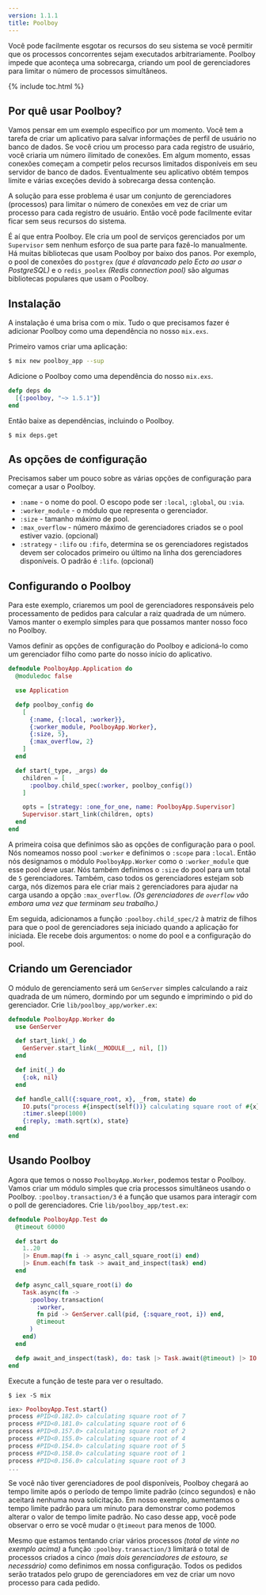 ```yaml
---
version: 1.1.1
title: Poolboy
---
```


Você pode facilmente esgotar os recursos do seu sistema se você permitir que os processos concorrentes sejam executados arbitrariamente. Poolboy impede que aconteça uma sobrecarga, criando um pool de gerenciadores para limitar o número de processos simultâneos.

{% include toc.html %}

## Por quê usar Poolboy?

Vamos pensar em um exemplo específico por um momento. Você tem a tarefa de criar um aplicativo para salvar informações de perfil de usuário no banco de dados. Se você criou um processo para cada registro de usuário, você criaria um número ilimitado de conexões. Em algum momento, essas conexões começam a competir pelos recursos limitados disponíveis em seu servidor de banco de dados. Eventualmente seu aplicativo obtém tempos limite e várias exceções devido à sobrecarga dessa contenção.

A solução para esse problema é usar um conjunto de gerenciadores (processos) para limitar o número de conexões em vez de criar um processo para cada registro de usuário. Então você pode facilmente evitar ficar sem seus recursos do sistema.

É aí que entra Poolboy. Ele cria um pool de serviços gerenciados por um `Supervisor` sem nenhum esforço de sua parte para fazê-lo manualmente. Há muitas bibliotecas que usam Poolboy por baixo dos panos. Por exemplo, o pool de conexões do `postgrex` *(que é alavancado pelo Ecto ao usar o PostgreSQL)* e o `redis_poolex` *(Redis connection pool)* são algumas bibliotecas populares que usam o Poolboy.

## Instalação

A instalação é uma brisa com o mix. Tudo o que precisamos fazer é adicionar Poolboy como uma dependência no nosso `mix.exs`.

Primeiro vamos criar uma aplicação:

```bash
$ mix new poolboy_app --sup
```

Adicione o Poolboy como uma dependência do nosso `mix.exs`.

```elixir
defp deps do
  [{:poolboy, "~> 1.5.1"}]
end
```

Então baixe as dependências, incluindo o Poolboy.
```shell
$ mix deps.get
```

## As opções de configuração

Precisamos saber um pouco sobre as várias opções de configuração para começar a usar o Poolboy.

* `:name` - o nome do pool. O escopo pode ser `:local`, `:global`, ou `:via`.
* `:worker_module` - o módulo que representa o gerenciador.
* `:size` - tamanho máximo de pool.
* `:max_overflow` - número máximo de gerenciadores criados se o pool estiver vazio. (opcional)
* `:strategy` - `:lifo` ou `:fifo`, determina se os gerenciadores registados devem ser colocados primeiro ou último na linha dos gerenciadores disponíveis. O padrão é `:lifo`. (opcional)

## Configurando o Poolboy

Para este exemplo, criaremos um pool de gerenciadores responsáveis pelo processamento de pedidos para calcular a raiz quadrada de um número. Vamos manter o exemplo simples para que possamos manter nosso foco no Poolboy.

Vamos definir as opções de configuração do Poolboy e adicioná-lo como um gerenciador filho como parte do nosso início do aplicativo.

```elixir
defmodule PoolboyApp.Application do
  @moduledoc false

  use Application

  defp poolboy_config do
    [
      {:name, {:local, :worker}},
      {:worker_module, PoolboyApp.Worker},
      {:size, 5},
      {:max_overflow, 2}
    ]
  end

  def start(_type, _args) do
    children = [
      :poolboy.child_spec(:worker, poolboy_config())
    ]

    opts = [strategy: :one_for_one, name: PoolboyApp.Supervisor]
    Supervisor.start_link(children, opts)
  end
end
```

A primeira coisa que definimos são as opções de configuração para o pool. Nós nomeamos nosso pool `:worker` e definimos o `:scope` para `:local`. Então nós designamos o módulo `PoolboyApp.Worker` como o `:worker_module` que esse pool deve usar. Nós também definimos o `:size` do pool para um total de `5` gerenciadores. Também, caso todos os gerenciadores estejam sob carga, nós dizemos para ele criar mais `2` gerenciadores para ajudar na carga usando a opção `:max_overflow`. *(Os gerenciadores de `overflow` vão embora uma vez que terminam seu trabalho.)*

Em seguida, adicionamos a função `:poolboy.child_spec/2` à matriz de filhos para que o pool de gerenciadores seja iniciado quando a aplicação for iniciada. Ele recebe dois argumentos: o nome do pool e a configuração do pool.

## Criando um Gerenciador
O módulo de gerenciamento será um `GenServer` simples calculando a raiz quadrada de um número, dormindo por um segundo e imprimindo o pid do gerenciador. Crie `lib/poolboy_app/worker.ex`:

```elixir
defmodule PoolboyApp.Worker do
  use GenServer

  def start_link(_) do
    GenServer.start_link(__MODULE__, nil, [])
  end

  def init(_) do
    {:ok, nil}
  end

  def handle_call({:square_root, x}, _from, state) do
    IO.puts("process #{inspect(self())} calculating square root of #{x}")
    :timer.sleep(1000)
    {:reply, :math.sqrt(x), state}
  end
end
```

## Usando Poolboy

Agora que temos o nosso `PoolboyApp.Worker`, podemos testar o Poolboy. Vamos criar um módulo simples que cria processos simultâneos usando o Poolboy. `:poolboy.transaction/3` é a função que usamos para interagir com o poll de gerenciadores. Crie `lib/poolboy_app/test.ex`:

```elixir
defmodule PoolboyApp.Test do
  @timeout 60000

  def start do
    1..20
    |> Enum.map(fn i -> async_call_square_root(i) end)
    |> Enum.each(fn task -> await_and_inspect(task) end)
  end

  defp async_call_square_root(i) do
    Task.async(fn ->
      :poolboy.transaction(
        :worker,
        fn pid -> GenServer.call(pid, {:square_root, i}) end,
        @timeout
      )
    end)
  end

  defp await_and_inspect(task), do: task |> Task.await(@timeout) |> IO.inspect()
end
```

Execute a função de teste para ver o resultado.

```shell
$ iex -S mix
```

```elixir
iex> PoolboyApp.Test.start()
process #PID<0.182.0> calculating square root of 7
process #PID<0.181.0> calculating square root of 6
process #PID<0.157.0> calculating square root of 2
process #PID<0.155.0> calculating square root of 4
process #PID<0.154.0> calculating square root of 5
process #PID<0.158.0> calculating square root of 1
process #PID<0.156.0> calculating square root of 3
...
```

Se você não tiver gerenciadores de pool disponíveis, Poolboy chegará ao tempo limite após o período de tempo limite padrão (cinco segundos) e não aceitará nenhuma nova solicitação. Em nosso exemplo, aumentamos o tempo limite padrão para um minuto para demonstrar como podemos alterar o valor de tempo limite padrão. No caso desse app, você pode observar o erro se você mudar o `@timeout` para menos de 1000.

Mesmo que estamos tentando criar vários processos *(total de vinte no exemplo acima)* a função `:poolboy.transaction/3` limitará o total de processos criados a cinco *(mais dois gerenciadores de estouro, se necessário)* como definimos em nossa configuração. Todos os pedidos serão tratados pelo grupo de gerenciadores em vez de criar um novo processo para cada pedido.
